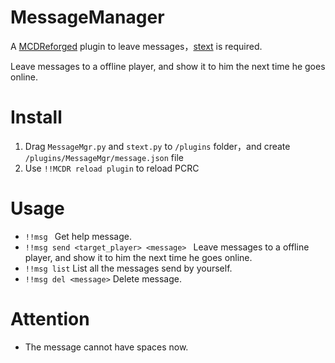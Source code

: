 # MessageManager

A [MCDReforged](https://github.com/Fallen-Breath/MCDReforged) plugin to leave messages，[stext](https://github.com/TISUnion/stext) is required.

Leave messages to a offline player, and show it to him the next time he goes online.

# Install

1. Drag `MessageMgr.py` and `stext.py` to `/plugins` folder，and create `/plugins/MessageMgr/message.json` file
2. Use `!!MCDR reload plugin` to reload PCRC

# Usage

- `!!msg ` Get help message.
- `!!msg send <target_player> <message> ` Leave messages to a offline player, and show it to him the next time he goes online.
- `!!msg list` List all the messages send by yourself.
- `!!msg del <message>` Delete message.

# Attention

- The message cannot have spaces now.